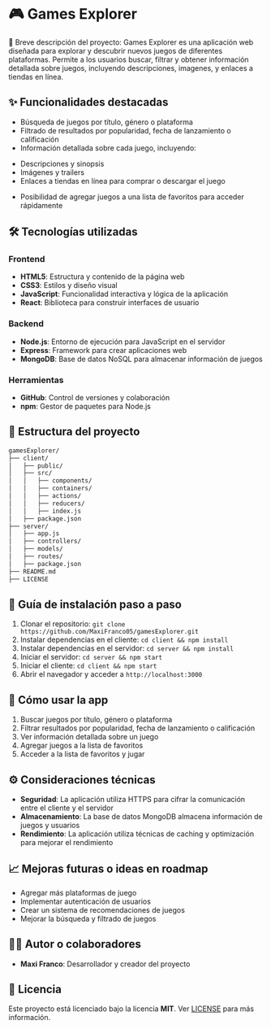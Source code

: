 # 🎮 Games Explorer
📌 Breve descripción del proyecto: Games Explorer es una aplicación web diseñada para explorar y descubrir nuevos juegos de diferentes plataformas. Permite a los usuarios buscar, filtrar y obtener información detallada sobre juegos, incluyendo descripciones, imagenes, y enlaces a tiendas en línea.

## ✨ Funcionalidades destacadas
* Búsqueda de juegos por título, género o plataforma
* Filtrado de resultados por popularidad, fecha de lanzamiento o calificación
* Información detallada sobre cada juego, incluyendo:
 + Descripciones y sinopsis
 + Imágenes y trailers
 + Enlaces a tiendas en línea para comprar o descargar el juego
* Posibilidad de agregar juegos a una lista de favoritos para acceder rápidamente

## 🛠️ Tecnologías utilizadas
### Frontend
* **HTML5**: Estructura y contenido de la página web
* **CSS3**: Estilos y diseño visual
* **JavaScript**: Funcionalidad interactiva y lógica de la aplicación
* **React**: Biblioteca para construir interfaces de usuario
### Backend
* **Node.js**: Entorno de ejecución para JavaScript en el servidor
* **Express**: Framework para crear aplicaciones web
* **MongoDB**: Base de datos NoSQL para almacenar información de juegos
### Herramientas
* **GitHub**: Control de versiones y colaboración
* **npm**: Gestor de paquetes para Node.js

## 📁 Estructura del proyecto
```markdown
gamesExplorer/
├── client/
│   ├── public/
│   ├── src/
│   │   ├── components/
│   │   ├── containers/
│   │   ├── actions/
│   │   ├── reducers/
│   │   ├── index.js
│   ├── package.json
├── server/
│   ├── app.js
│   ├── controllers/
│   ├── models/
│   ├── routes/
│   ├── package.json
├── README.md
├── LICENSE
```

## 🚀 Guía de instalación paso a paso
1. Clonar el repositorio: `git clone https://github.com/MaxiFranco05/gamesExplorer.git`
2. Instalar dependencias en el cliente: `cd client && npm install`
3. Instalar dependencias en el servidor: `cd server && npm install`
4. Iniciar el servidor: `cd server && npm start`
5. Iniciar el cliente: `cd client && npm start`
6. Abrir el navegador y acceder a `http://localhost:3000`

## 🧪 Cómo usar la app
1. Buscar juegos por título, género o plataforma
2. Filtrar resultados por popularidad, fecha de lanzamiento o calificación
3. Ver información detallada sobre un juego
4. Agregar juegos a la lista de favoritos
5. Acceder a la lista de favoritos y jugar

## ⚙️ Consideraciones técnicas
* **Seguridad**: La aplicación utiliza HTTPS para cifrar la comunicación entre el cliente y el servidor
* **Almacenamiento**: La base de datos MongoDB almacena información de juegos y usuarios
* **Rendimiento**: La aplicación utiliza técnicas de caching y optimización para mejorar el rendimiento

## 📈 Mejoras futuras o ideas en roadmap
* Agregar más plataformas de juego
* Implementar autenticación de usuarios
* Crear un sistema de recomendaciones de juegos
* Mejorar la búsqueda y filtrado de juegos

## 👨‍💻 Autor o colaboradores
* **Maxi Franco**: Desarrollador y creador del proyecto

## 📄 Licencia
Este proyecto está licenciado bajo la licencia **MIT**. Ver [LICENSE](LICENSE) para más información.